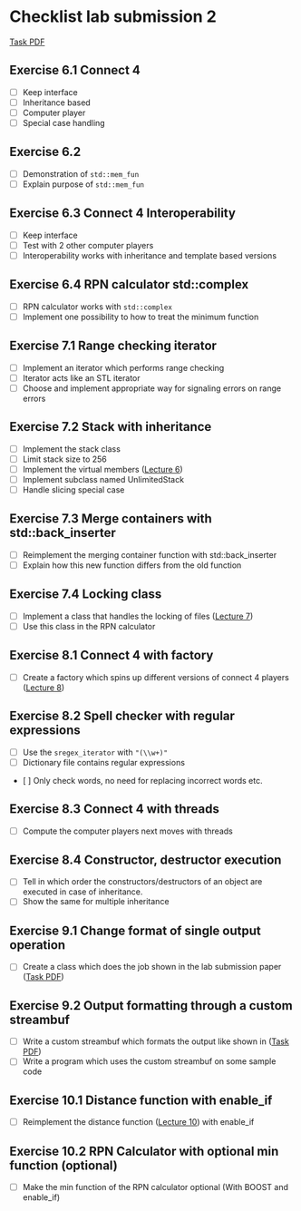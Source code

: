 # Checklist lab submission 2

[Task PDF](http://researcher.watson.ibm.com/researcher/files/zurich-THG/Lab%20Submission%202.pdf)

## Exercise 6.1 Connect 4
* [ ] Keep interface
* [ ] Inheritance based 
* [ ] Computer player
* [ ] Special case handling

## Exercise 6.2
* [ ] Demonstration of `std::mem_fun`
* [ ] Explain purpose of `std::mem_fun`

## Exercise 6.3 Connect 4 Interoperability
* [ ] Keep interface
* [ ] Test with 2 other computer players
* [ ] Interoperability works with inheritance and template based versions

## Exercise 6.4 RPN calculator std::complex
* [ ] RPN calculator works with `std::complex`
* [ ] Implement one possibility to how to treat the minimum function

## Exercise 7.1 Range checking iterator
* [ ] Implement an iterator which performs range checking
* [ ] Iterator acts like an STL iterator
* [ ] Choose and implement appropriate way for signaling errors on range errors

## Exercise 7.2 Stack with inheritance
* [ ] Implement the stack class
* [ ] Limit stack size to 256
* [ ] Implement the virtual members ([Lecture 6](http://researcher.watson.ibm.com/researcher/files/zurich-THG/cpp16-06.pdf))
* [ ] Implement subclass named UnlimitedStack
* [ ] Handle slicing special case

## Exercise 7.3 Merge containers with std::back_inserter
* [ ] Reimplement the merging container function with std::back_inserter
* [ ] Explain how this new function differs from the old function

## Exercise 7.4 Locking class
* [ ] Implement a class that handles the locking of files ([Lecture 7](http://researcher.watson.ibm.com/researcher/files/zurich-THG/cpp16-07.pdf))
* [ ] Use this class in the RPN calculator

## Exercise 8.1 Connect 4 with factory
* [ ] Create a factory which spins up different versions of connect 4 players ([Lecture 8](http://researcher.watson.ibm.com/researcher/files/zurich-THG/cpp16-08.pdf))

## Exercise 8.2 Spell checker with regular expressions
* [ ] Use the `sregex_iterator` with `"(\\w+)"`
* [ ] Dictionary file contains regular expressions
* [ ] Only check words, no need for replacing incorrect words etc.

## Exercise 8.3 Connect 4 with threads
* [ ] Compute the computer players next moves with threads

## Exercise 8.4 Constructor, destructor execution
* [ ] Tell in which order the constructors/destructors of an object are executed in case of inheritance.
* [ ] Show the same for multiple inheritance

## Exercise 9.1 Change format of single output operation
* [ ] Create a class which does the job shown in the lab submission paper ([Task PDF](http://researcher.watson.ibm.com/researcher/files/zurich-THG/Lab%20Submission%202.pdf))

## Exercise 9.2 Output formatting through a custom streambuf
* [ ] Write a custom streambuf which formats the output like shown in ([Task PDF](http://researcher.watson.ibm.com/researcher/files/zurich-THG/Lab%20Submission%202.pdf))
* [ ] Write a program which uses the custom streambuf on some sample code

## Exercise 10.1 Distance function with enable_if
* [ ] Reimplement the distance function ([Lecture 10](http://researcher.watson.ibm.com/researcher/files/zurich-THG/cpp16-10.pdf)) with enable_if

## Exercise 10.2 RPN Calculator with optional min function (optional)
* [ ] Make the min function of the RPN calculator optional (With BOOST and enable_if)
